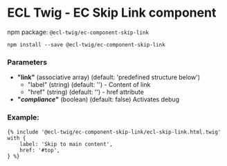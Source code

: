 # ECL Twig - EC Skip Link component

npm package: `@ecl-twig/ec-component-skip-link`

```shell
npm install --save @ecl-twig/ec-component-skip-link
```

### Parameters

- **"link"** (associative array) (default: 'predefined structure below')
  - "label" (string) (default: '') - Content of link
  - "href" (string) (default: '') - href attribute
- **"_compliance_"** (boolean) (default: false) Activates debug

### Example:

<!-- prettier-ignore -->
```twig
{% include '@ecl-twig/ec-component-skip-link/ecl-skip-link.html.twig' with { 
    label: 'Skip to main content', 
    href: '#top', 
} %}
```
